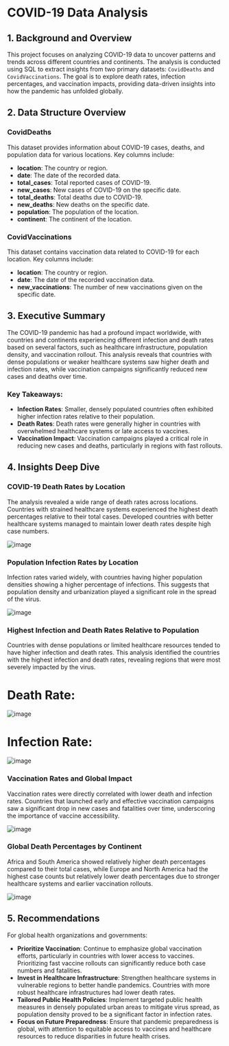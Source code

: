 # COVID-19 Data Analysis

## 1. Background and Overview

This project focuses on analyzing COVID-19 data to uncover patterns and trends across different countries and continents. The analysis is conducted using SQL to extract insights from two primary datasets: `CovidDeaths` and `CovidVaccinations`. The goal is to explore death rates, infection percentages, and vaccination impacts, providing data-driven insights into how the pandemic has unfolded globally.

## 2. Data Structure Overview

### CovidDeaths
This dataset provides information about COVID-19 cases, deaths, and population data for various locations. Key columns include:
- **location**: The country or region.
- **date**: The date of the recorded data.
- **total_cases**: Total reported cases of COVID-19.
- **new_cases**: New cases of COVID-19 on the specific date.
- **total_deaths**: Total deaths due to COVID-19.
- **new_deaths**: New deaths on the specific date.
- **population**: The population of the location.
- **continent**: The continent of the location.

### CovidVaccinations
This dataset contains vaccination data related to COVID-19 for each location. Key columns include:
- **location**: The country or region.
- **date**: The date of the recorded vaccination data.
- **new_vaccinations**: The number of new vaccinations given on the specific date.

## 3. Executive Summary

The COVID-19 pandemic has had a profound impact worldwide, with countries and continents experiencing different infection and death rates based on several factors, such as healthcare infrastructure, population density, and vaccination rollout. This analysis reveals that countries with dense populations or weaker healthcare systems saw higher death and infection rates, while vaccination campaigns significantly reduced new cases and deaths over time.

### Key Takeaways:
- **Infection Rates**: Smaller, densely populated countries often exhibited higher infection rates relative to their population.
- **Death Rates**: Death rates were generally higher in countries with overwhelmed healthcare systems or late access to vaccines.
- **Vaccination Impact**: Vaccination campaigns played a critical role in reducing new cases and deaths, particularly in regions with fast rollouts.

## 4. Insights Deep Dive

### COVID-19 Death Rates by Location
The analysis revealed a wide range of death rates across locations. Countries with strained healthcare systems experienced the highest death percentages relative to their total cases. Developed countries with better healthcare systems managed to maintain lower death rates despite high case numbers.

  ![image](https://github.com/user-attachments/assets/b636d232-5620-4e35-96a2-13a420c27da5)

### Population Infection Rates by Location
Infection rates varied widely, with countries having higher population densities showing a higher percentage of infections. This suggests that population density and urbanization played a significant role in the spread of the virus.

  ![image](https://github.com/user-attachments/assets/db94dbd8-f5d7-4999-b2f3-0fde6d93ca27)

### Highest Infection and Death Rates Relative to Population
Countries with dense populations or limited healthcare resources tended to have higher infection and death rates. This analysis identified the countries with the highest infection and death rates, revealing regions that were most severely impacted by the virus.

  # Death Rate:
  
  ![image](https://github.com/user-attachments/assets/7fae03e5-ce58-4248-bc00-1db74b5c9fad)
  
  # Infection Rate:
  
  ![image](https://github.com/user-attachments/assets/24f962ef-e464-4b85-b1a8-47c051e644c3)


### Vaccination Rates and Global Impact
Vaccination rates were directly correlated with lower death and infection rates. Countries that launched early and effective vaccination campaigns saw a significant drop in new cases and fatalities over time, underscoring the importance of vaccine accessibility.

  ![image](https://github.com/user-attachments/assets/213d387b-9bf8-4a1f-8e4a-96d2066416d1)

### Global Death Percentages by Continent
Africa and South America showed relatively higher death percentages compared to their total cases, while Europe and North America had the highest case counts but relatively lower death percentages due to stronger healthcare systems and earlier vaccination rollouts.

  ![image](https://github.com/user-attachments/assets/e9572e24-475f-4aae-b1b9-e6ebb681e512)


## 5. Recommendations

For global health organizations and governments:
- **Prioritize Vaccination**: Continue to emphasize global vaccination efforts, particularly in countries with lower access to vaccines. Prioritizing fast vaccine rollouts can significantly reduce both case numbers and fatalities.
- **Invest in Healthcare Infrastructure**: Strengthen healthcare systems in vulnerable regions to better handle pandemics. Countries with more robust healthcare infrastructures had lower death rates.
- **Tailored Public Health Policies**: Implement targeted public health measures in densely populated urban areas to mitigate virus spread, as population density proved to be a significant factor in infection rates.
- **Focus on Future Preparedness**: Ensure that pandemic preparedness is global, with attention to equitable access to vaccines and healthcare resources to reduce disparities in future health crises.

